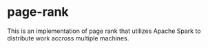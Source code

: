 # page-rank
This is an implementation of page rank that utilizes Apache Spark to distribute work accross multiple machines. 
